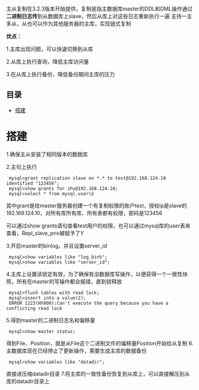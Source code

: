  主从复制在3.2.3版本开始提供，复制是指主数据库master的DDL和DML操作通过**二进制日志传**到从数据库上slave，然后从库上对这些日志重新执行一遍
 支持一主多从，从也可以作为其他服务器的主库，实现链式复制
 
 
 **优点：**
 
 1.主库出现问题，可以快速切换到从库
 
 2.从库上执行查询，降低主库访问量
 
 3.在从库上执行备份，降低备份期间主库的压力
 
## 目录
* [搭建](#搭建)

# 搭建
  1.确保主从安装了相同版本的数据库
  
  2.主句上执行
```
 mysql>grant replication slave on *.* to test@192.168.124.10 identified "123456";
 mysql>show grants for zhu@192.168.124.10;
 mysql>select * from mysql.user\G
```
 其中grant是给master服务器创建一个有复制权限的账户test，授权ip是slave的192.169.124.10，对所有库所有库、所有表都有权限，密码是123456

 可以通过show grants语句查看test用户的权限，也可以通过mysql库的user表来查看，Repl_slave_priv被赋予了Y
 
  3.开启master的binlog，并且设置server_id
```
 mysql>show variables like "log_bin%";
 mysql>show variables like "server_id";
```
  4.主库上设置读锁定有效，为了确保有没数据库写操作，以便获得一个一致性快照，所有在master的写操作都会报错，直到锁释放
```
 mysql>flush tables with read lock;
 mysql>insert into a value(2);
 ERROR 1223(HY000):Can't execute the query because you have a conflicting read lock
```
  5.得到master的二进制日志名和偏移量
```
 mysql>show master status;
```
 得到File、Position，就是从File这个二进制文件的偏移量Position开始给从复制
  6.主数据库现在已经停止了更新操作，需要生成主库的数据备份
```
 mysql>show variables like "datadir";
```
 直接进压缩datadir目录
  7.将主库的一致性备份恢复到从库上，可以直接解压到从库的datadir目录上
